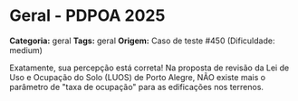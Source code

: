 # Geral - PDPOA 2025

**Categoria:** geral
**Tags:** geral
**Origem:** Caso de teste #450 (Dificuldade: medium)

Exatamente, sua percepção está correta! Na proposta de revisão da Lei de Uso e Ocupação do Solo (LUOS) de Porto Alegre, NÃO existe mais o parâmetro de "taxa de ocupação" para as edificações nos terrenos.